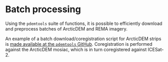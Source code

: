 # Batch processing

Using the `pdemtools` suite of functions, it is possible to efficiently download and preprocess batches of ArcticDEM and REMA imagery.

An example of a batch download/coregistration script for ArcticDEM strips is [made available at the `pdemtools` GitHub](https://github.com/trchudley/pdemtools/blob/main/batch/batch_download_and_coregister.py). Coregistration is performed against the ArcticDEM mosiac, which is in turn coregistered against ICESat-2.